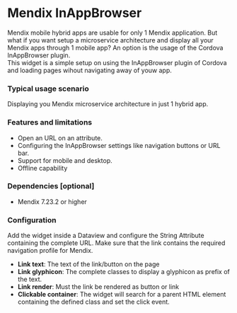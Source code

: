 # Mendix InAppBrowser
Mendix mobile hybrid apps are usable for only 1 Mendix application. But what if you want setup a microservice architecture and display all your Mendix apps through 1 mobile app? An option is the usage of the Cordova InAppBrowser plugin.  
This widget is a simple setup on using the InAppBrowser plugin of Cordova and loading pages wihout navigating away of youw app.
### Typical usage scenario
Displaying you Mendix microservice architecture in just 1 hybrid app.
### Features and limitations
* Open an URL on an attribute.
* Configuring the InAppBrowser settings like navigation buttons or URL bar.
* Support for mobile and desktop.
* Offline capability
### Dependencies [optional]
* Mendix 7.23.2 or higher
### Configuration
Add the widget inside a Dataview and configure the String Attribute containing the complete URL. Make sure that the link contains the required navigation profile for Mendix.
* **Link text**: The text of the link/button on the page
* **Link glyphicon**: The complete classes to display a glyphicon as prefix of the text.
* **Link render**: Must the link be rendered as button or link
* **Clickable container**: The widget will search for a parent HTML element containing the defined class and set the click event.